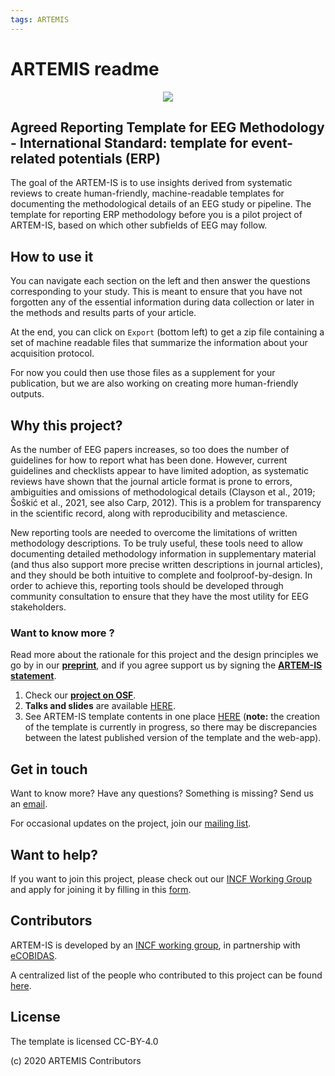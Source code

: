```yaml
---
tags: ARTEMIS
---
```


# ARTEMIS readme

<!-- comment: landing page for ARTEMIS app -->

<center>

![](https://raw.githubusercontent.com/ohbm/eCOBIDAS/master/images/ARTEMIS_logo.jpg)

</center>

## Agreed Reporting Template for EEG Methodology - International Standard: template for event-related potentials (ERP)

The goal of the ARTEM-IS is to use insights derived from systematic reviews to create human-friendly, machine-readable templates for documenting the methodological details of an EEG study or pipeline. The template for reporting ERP methodology before you is a pilot project of ARTEM-IS, based on which other subfields of EEG may follow.

## How to use it

You can navigate each section on the left and then answer the questions corresponding to your study. This is meant to ensure that you have not forgotten any of the essential information during data collection or later in the methods and results parts of your article.

At the end, you can click on `Export` (bottom left) to get a zip file containing a set of machine readable files that summarize the information about your acquisition protocol.

For now you could then use those files as a supplement for your publication, but we are also working on creating more human-friendly outputs.

## Why this project?

As the number of EEG papers increases, so too does the number of guidelines for how to report what has been done.  However, current guidelines and checklists appear to  have limited adoption, as systematic reviews have shown  that the journal article format is prone to errors, ambiguities and omissions of methodological details (Clayson et al., 2019; Šoškić et al., 2021, see also Carp, 2012). This is a problem for transparency in the scientific record, along with reproducibility and metascience.

New reporting tools are needed to overcome the limitations of written methodology descriptions. To be truly useful, these tools need to allow documenting detailed methodology information in supplementary material (and thus also support more precise written descriptions in journal articles), and they should be both intuitive to complete and foolproof-by-design. In order to achieve this, reporting tools should be developed through community consultation to ensure that they have the most utility for EEG stakeholders.

### Want to know more ?

Read more about the rationale for this project and the design principles we go by in our **[preprint](https://osf.io/myn7t/)**, and if you agree support us by signing the **[ARTEM-IS statement](https://osf.io/mf97q/)**.

1. Check our **[project on OSF](https://osf.io/pvrn6/)**.
2. **Talks and slides** are available [HERE](https://osf.io/ncav8/).
3. See ARTEM-IS template contents in one place [HERE](https://osf.io/w4nt6/) (**note:** the creation of the template is currently in progress, so there may be discrepancies between the latest published version of the template and the web-app).

## Get in touch

Want to know more? Have any questions? Something is missing? Send us an [email](mailto:artemis.eeg.2020@gmail.com).

For occasional updates on the project, join our [mailing list](mailto:artemis_wg@incf.org).

## Want to help? 

If you want to join this project, please check out our [INCF Working Group](https://www.incf.org/sig/incf-working-group-artem) and apply for joining it by filling in this [form](https://forms.gle/QHFakdGUQ69QrCYc9).

## Contributors

ARTEM-IS is developed by an [INCF working group](https://www.incf.org/sig/incf-working-group-artem), in partnership with [eCOBIDAS](https://www.incf.org/sig/incfohbm-working-group-checklists-transparent-methods-reporting-neuroscience-ecobidas).

A centralized list of the people who contributed to this project can be found [here](https://osf.io/ut9pc/).

## License

The template is licensed CC-BY-4.0

(c) 2020 ARTEMIS Contributors

